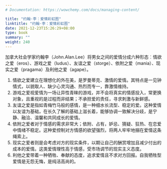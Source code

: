 ```yaml
---
# Documentation: https://wowchemy.com/docs/managing-content/

title: "约翰·李：爱情彩虹图"
linktitle: "约翰·李：爱情彩虹图"
date: 2021-12-23T15:26:29+08:00
type: book
summary: ""
weight: 240
---
```


<!--more-->

加拿大社会学家约翰李（John.Alan.Lee）将男女之间的爱情分成六种形态︰情欲之爱（eros）、游戏之爱（ludus）、友谊之爱（storge）、依附之爱（mania）、现实之爱（pragama）及利他之爱（agape）。

1. 情欲之爱建立在理想化的外在美，是罗曼蒂克、激情的爱情。其特点是一见钟情式，以貌取人、缺少心灵沟通、热烈而专一，靠激情维持。
2. 游戏之爱视爱情为一场让异性青睐的游戏，并不会将真实的情感投入，常更换对象，且重视的是过程而非结果；不承担爱的责任，寻求刺激与新鲜感。
3. 友谊之爱是指如青梅竹马般的感情，是一种细水长流型、稳定的爱。这种爱情以友谊为基础，在长久了解的基础上滋长着，能够协调一致解决分歧，是宁静、融洽、温馨和共同成长的爱情。
4. 依附之爱者对于情感的需求非常大；依附、占有，妒忌、猜疑、狂热、在恋爱中情绪不稳定。这种爱控制对方情感的欲望强烈，将两人牢牢地捆在爱情这条绳索上。
5. 现实之爱者则是会考虑对方的现实条件，以期让自己的酬赏增加且减少付出的成本的爱情。这类爱情理性高于情感，受市场调节的现实主义态度。
6. 利他之爱带着一种牺牲、奉献的态度，追求爱情且不求对方回报。自我牺牲型爱情是无怨无悔，是纯洁高尚的。